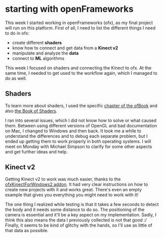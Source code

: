 # starting with openFrameworks

This week I started working in openFrameworks (ofx), as my final project will run on this platform. First of all, I need to list the different things I need to do in ofx:
- create different **shaders**
- know how to connect and get data from a **Kinect v2**
- manipulate and analyze the **data**
- connect to **ML** algorithms

This week I focused on shaders and connecting the Kinect to ofx. At the same time, I needed to get used to the workflow again, which I managed to do as well.


## Shaders
To learn more about shaders, I used the specific [chapter of the ofBook](https://openframeworks.cc/ofBook/chapters/shaders.html) and also [the Book of Shaders](https://thebookofshaders.com).

I ran into several issues, which I did not know how to solve or what caused them. Between using different versions of OpenGL and bad documentation on Mac, I changed to Windows and then back. It took me a while to understand the differences and to debug each separate problem, but I ended up getting them to work properly in both operating systems. I will meet on Monday with Michael Simpson to clarify for some other aspects and get further ideas and help.


## Kinect v2
Getting Kinect v2 to work was much easier, thanks to the [ofxKinectForWindows2 addon](https://github.com/elliotwoods/ofxKinectForWindows2). It had very clear instructions on how to create new projects with it and works great. There's even an empty example that gives you everything you might need to work with it!

The one thing I realized while testing is that it takes a few seconds to detect the body and it needs some distance to do so. The positioning of the camera is essential and it'll be a key aspect on my implementation. Sadly, I think this also means the data I previously collected is not that good :/ Finally, it seems to be kind of glitchy with the hands, so I'll use as little of that data as possible.
